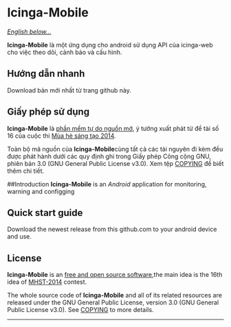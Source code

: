 Icinga-Mobile
=============
[*English below...*](#introduction)

**Icinga-Mobile** là một ứng dụng cho android sử dụng API của icinga-web cho việc theo dõi, cảnh báo và cấu hình.

## Hướng dẫn nhanh

Download bản mới nhất từ trang github này.
## Giấy phép sử dụng

**Icinga-Mobile** là [phần mềm tự do nguồn mở](http://en.wikipedia.org/wiki/Free_and_open_source_software), ý tưởng xuất phát từ đề tài số 16 của cuộc thi [Mùa hè sáng tạo 2014](http://vfossa.vn/vi/mhst/2014/).

Toàn bộ mã nguồn của **Icinga-Mobile**cùng tất cả các tài nguyên đi kèm đều được phát hành dưới các quy định ghi trong Giấy phép Công cộng GNU, phiên bản 3.0 (GNU General Public
License v3.0).  Xem tệp [COPYING](COPYING) để biết thêm chi tiết.

##Introduction
**Icinga-Mobile** is an *Android* application for monitoring, warning and configging
## Quick start guide


Download the newest release from this github.com to your android device and use.
## License

**Icinga-Mobile** is an  [free and open source software](http://en.wikipedia.org/wiki/Free_and_open_source_software),the main idea is the 16th idea of [MHST-2014](http://vfossa.vn/vi/mhst/2014/) contest.

The whole source code of **Icinga-Mobile** and all of its related resources are released under the GNU General Public License, version 3.0 (GNU General Public License v3.0).  See [COPYING](COPYING) to more details.


----
